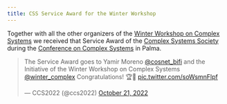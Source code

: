 ```yaml
---
title: CSS Service Award for the Winter Workshop
---
```


Together with all the other organizers of the [Winter Workshop on Complex Systems](http://wwcs.altervista.org/?doing_wp_cron=1669198828.7392339706420898437500) we received that Service Award of the [Complex Systems Society](https://cssociety.org/home) during the [Conference on Complex Systems](https://www.ccs2022.org/) in Palma. 


<blockquote class="twitter-tweet"><p lang="en" dir="ltr">The Service Award goes to Yamir Moreno <a href="https://twitter.com/cosnet_bifi?ref_src=twsrc%5Etfw">@cosnet_bifi</a> and the Initiative of the Winter Workshop on Complex Systems <a href="https://twitter.com/winter_complex?ref_src=twsrc%5Etfw">@winter_complex</a> Congratulations! 🏆🎉 <a href="https://t.co/soWsmnFlpf">pic.twitter.com/soWsmnFlpf</a></p>&mdash; CCS2022 (@ccs2022) <a href="https://twitter.com/ccs2022/status/1583359786946809858?ref_src=twsrc%5Etfw">October 21, 2022</a></blockquote> <script async src="https://platform.twitter.com/widgets.js" charset="utf-8"></script> 

